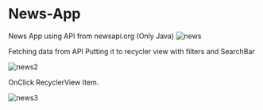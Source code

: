 # News-App
News App using API from newsapi.org (Only Java)
![news](https://user-images.githubusercontent.com/100896741/222401729-ad906f32-8bc2-4ccc-8f90-b3d39402bfb4.png)

Fetching data from API
Putting it to recycler view with filters and SearchBar

![news2](https://user-images.githubusercontent.com/100896741/222401744-165b081d-5ba8-4ae8-867e-1b9fb0bde53a.png)

OnClick RecyclerView Item.

![news3](https://user-images.githubusercontent.com/100896741/222401751-61b01dd1-0b9d-469e-8b95-f5a6922a67cf.png)

